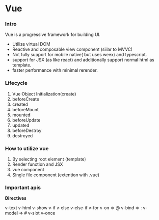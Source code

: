 # Vue

### Intro

Vue is a progressive framework for building UI.

- Utilize virtual DOM
- Reactive and composable view component (siilar to MVVC)
- Not fully support for mobile native( but uses weex) and typescript.
- support for JSX (as like react) and additionally support normal html as template.
- faster performance with minimal rerender.

### Lifecycle

1. Vue Object Initialization(create)
2. beforeCreate
3. created
4. beforeMount
5. mounted
6. beforeUpdate
7. updated
8. beforeDestroy
9. destroyed

### How to utilize vue

1. By selecting root element (template)
2. Render function and JSX
3. vue component
4. Single file component (extention with .vue)

### Important apis

**Directives**

v-text
v-html
v-show
v-if
v-else
v-else-if
v-for
v-on => @
v-bind => :
v-model => #
v-slot
v-once
